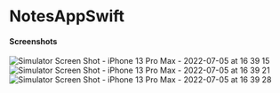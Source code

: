 # NotesAppSwift
#### Screenshots
![Simulator Screen Shot - iPhone 13 Pro Max - 2022-07-05 at 16 39 15](https://user-images.githubusercontent.com/60880429/177314742-3bda77f2-6090-4270-b7a4-c45dff35a676.png)
![Simulator Screen Shot - iPhone 13 Pro Max - 2022-07-05 at 16 39 21](https://user-images.githubusercontent.com/60880429/177314753-51925b7c-1546-42ff-adf2-05e43e92aa74.png)
![Simulator Screen Shot - iPhone 13 Pro Max - 2022-07-05 at 16 39 28](https://user-images.githubusercontent.com/60880429/177314759-63100580-7dd4-46ce-9747-b105805170a7.png)
